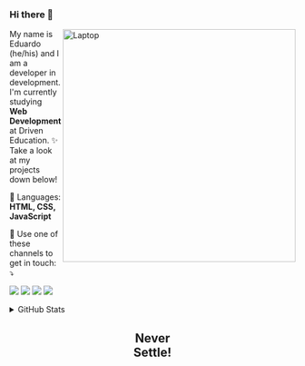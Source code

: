 ### Hi there 👋
<!--
**EduardoNagashima/EduardoNagashima** is a ✨ _special_ ✨ repository because its `README.md` (this file) appears on your GitHub profile.
Here are some ideas to get you started:
- 🔭 I’m currently working on ...
- 🌱 I’m currently learning ...
- 👯 I’m looking to collaborate on ...
- 🤔 I’m looking for help with ...
- 💬 Ask me about ...
- 📫 How to reach me: ...
- 😄 Pronouns: ...
- ⚡ Fun fact: ...
-->
<img src="https://i.kym-cdn.com/photos/images/original/001/164/611/8d0.gif" width="410px" min-width='410px' max-width='410px' align="right" alt="Laptop">
<!--
https://i.pinimg.com/originals/78/5a/1b/785a1b9c359640da6bc9cfe3670b42ba.png
https://external-preview.redd.it/g9pTl0_-Gr7mseWzujFB8u1f150wqCPvsKGR13OB9OI.jpg?auto=webp&s=22cf7a28c70abfdc5d293f30f59cbcb9ee74ded2
https://i.kym-cdn.com/photos/images/original/001/164/611/8d0.gif
-->
<p align="left">
  My name is Eduardo (he/his) and I am a developer in development.<br>
  I'm currently studying <strong>Web Development</strong> at Driven Education. ✨<br>
  Take a look at my projects down below!
</p>
<p align="left">
  🦄 Languages: <strong>HTML, CSS, JavaScript</strong>
</p>
<!-- 
<p align="left">
  💼 Ferramentas: <strong>Coloque as suas ferramentas de trabalho.</strong>
</p> -->
<p align="left">
  💌 Use one of these channels to get in touch: ⤵️
</p>
<p align="left">  
  <a href="https://www.linkedin.com/in/eduardonagashima/" alt="Linkedin">
  <img src="https://img.shields.io/badge/-Linkedin-0e76a8?style=flat-square&logo=Linkedin&logoColor=white&link=https://www.linkedin.com/in/eduardonagashima/" /></a>
  <a href="https://api.whatsapp.com/send?phone=5544999931650&text=Hey%20Eduardo!%20I%20saw%20your%20github%20profile%20and%20wanted%20to%20get%20in%20touch%20:D" alt="WhatsApp">
  <img src="https://img.shields.io/badge/-WhatsApp-25d366?style=flat-square&labelColor=25d366&logo=whatsapp&logoColor=white&link=https://api.whatsapp.com/send?phone=5512981238440&text=Hey%20Eduardo!%20I%20saw%20your%20github%20profile%20and%20wanted%20to%20get%20in%20touch%20:D"/></a>
  <a href="https://www.facebook.com/nagashigg" alt="Facebook">
  <img src="https://img.shields.io/badge/-Facebook-3b5998?style=flat-square&labelColor=3b5998&logo=facebook&logoColor=white&link=https://www.facebook.com/nagashigg"/></a>
  <a href="https://www.instagram.com/nagashigg/" alt="Instagram">
  <img src="https://img.shields.io/badge/-Instagram-DF0174?style=flat-square&labelColor=DF0174&logo=instagram&logoColor=white&link=https://www.instagram.com/nagashigg/"/></a>
</p>  

<details>
    <summary>GitHub Stats</summary>
    <img style="margin-right:5px" alt="Eduardo gitHub Stats" src="https://github-readme-stats.vercel.app/api?username=EduardoNagashima" />
    
</details>

## <p align="center"> Never </br> Settle!</p>
